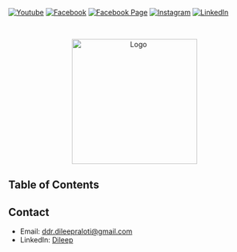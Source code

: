[![Youtube][youtube-shield]][youtube-url]
[![Facebook][facebook-shield]][facebook-url]
[![Facebook Page][facebook-shield]][facebook-group-url]
[![Instagram][instagram-shield]][instagram-url]
[![LinkedIn][linkedin-shield]][linkedin-url]

<!-- PROJECT LOGO -->
<br />
<p align="center">
    <img src="https://res.cloudinary.com/dlroruqsz/image/upload/fl_preserve_transparency/v1724239431/ad7sgrsnyi2ukzkamk4y.jpg?_s=public-apps" alt="Logo" width="250" height="250" />
    <h3 align="center">
        <a href="https://github.com/ddr-dileep/node-movie-app" target="_blank" >
        </a>
    </h3>
</p>

## Table of Contents

## Contact

- Email: [ddr.dileepraloti@gmail.com](mailto:ddr.dileepraloti@gmail.com)
- LinkedIn: [Dileep](https://linkedin.com/in/dileep-raloti)

<!-- MARKDOWN LINKS & IMAGES -->

[youtube-shield]: https://img.shields.io/badge/-Youtube-black.svg?style=round-square&logo=youtube&color=555&logoColor=white
[youtube-url]: https://youtube.com
[facebook-shield]: https://img.shields.io/badge/-Facebook-black.svg?style=round-square&logo=facebook&color=555&logoColor=white
[facebook-url]: https://facebook.com
[facebook-group-url]: https://facebook.com
[instagram-shield]: https://img.shields.io/badge/-Instagram-black.svg?style=round-square&logo=instagram&color=555&logoColor=white
[instagram-url]: https://instagram.com
[linkedin-shield]: https://img.shields.io/badge/-LinkedIn-black.svg?style=round-square&logo=linkedin&colorB=555
[linkedin-url]: https://linkedin.com/in/

